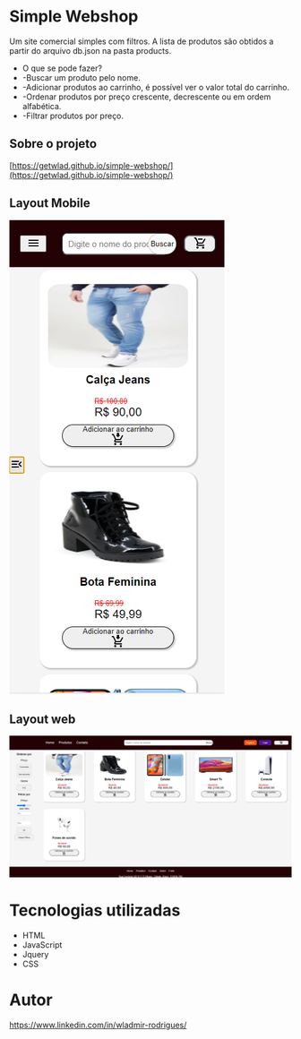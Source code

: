 # Simple Webshop
Um site comercial simples com filtros.
A lista de produtos são obtidos a partir do arquivo db.json na pasta products.
 - O que se pode fazer?
 - -Buscar um produto pelo nome.
 - -Adicionar produtos ao carrinho, é possível ver o valor total do carrinho.
 - -Ordenar produtos por preço crescente, decrescente ou em ordem alfabética.
 - -Filtrar produtos por preço.
## Sobre o projeto
[https://getwlad.github.io/simple-webshop/](https://getwlad.github.io/simple-webshop/)

## Layout Mobile
![Web 2](https://github.com/getwlad/assets/blob/main/simpleWebshop2.png)

## Layout web
![Web 1](https://github.com/getwlad/assets/blob/main/simpleWebshop1.png)

# Tecnologias utilizadas
- HTML
- JavaScript
- Jquery
- CSS


# Autor
https://www.linkedin.com/in/wladmir-rodrigues/
